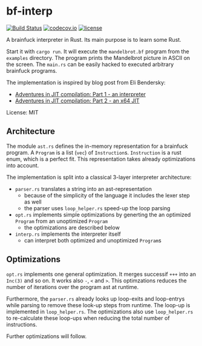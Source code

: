 # bf-interp

[![Build Status](https://travis-ci.org/msuesskraut/bf-interp.svg?branch=master)](https://travis-ci.org/msuesskraut/bf-interp)
 [![codecov.io](https://codecov.io/gh/msuesskraut/bf-interp/coverage.svg?branch=master)](https://codecov.io/gh/msuesskraut/bf-interp?branch=master)
 [![license](https://img.shields.io/github/license/mashape/apistatus.svg)](https://github.com/msuesskraut/bf-interp)

A brainfuck interpreter in Rust.
Its main purpose is to learn some Rust.

Start it with `cargo run`.
It will execute the `mandelbrot.bf` program from the `examples` directory.
The program prints the Mandelbrot picture in ASCII on the screen.
The `main.rs` can be easily hacked to executed arbitrary brainfuck programs.

The implementation is inspired by blog post from Eli Bendersky:
* [Adventures in JIT compilation: Part 1 - an interpreter](http://eli.thegreenplace.net/2017/adventures-in-jit-compilation-part-1-an-interpreter/)
* [Adventures in JIT compilation: Part 2 - an x64 JIT](http://eli.thegreenplace.net/2017/adventures-in-jit-compilation-part-2-an-x64-jit/)

License: MIT

## Architecture

The module `ast.rs` defines the in-memory representation for a brainfuck program.
A `Program` is a list (`vec`) of `Instruction`s.
`Instruction` is a rust enum, which is a perfect fit. 
This representation takes already optimizations into account.

The implementation is split into a classical 3-layer interpreter architecture:
* `parser.rs` translates a string into an ast-representation
  * because of the simplicity of the language it includes the lexer step as well
  * the parser uses `loop_helper.rs` speed-up the loop parsing
* `opt.rs` implements simple optimizations by generting the an optimized `Program` from an unoptimized `Program`
  * the optimizations are described below
* `interp.rs` implements the interpreter itself
  * can interpret both optimized and unoptimized `Program`s

## Optimizations

`opt.rs` implements one general optimization.
It merges successif `+++` into an `Inc(3)` and so on.
It works also `-`, `<` and `>`.
This optimzations reduces the number of iterations over the program ast at runtime.

Furthermore, the `parser.rs` already looks up loop-exits and loop-entrys while parsing
to remove these look-up steps from runtime.
The loop-up is implemented in `loop_helper.rs`.
The optimizations also use `loop_helper.rs` to re-calculate these loop-ups
when reducing the total number of instructions.

Further optimizations will follow.